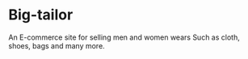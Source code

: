 # Big-tailor
An E-commerce site for selling men and women wears 
Such as cloth, shoes, bags and many more.
